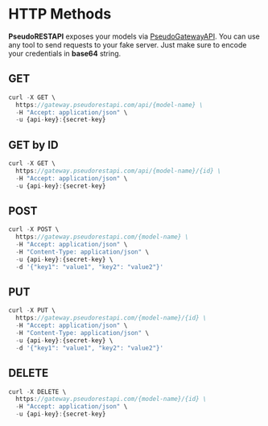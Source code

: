 # HTTP Methods

**PseudoRESTAPI** exposes your models via [PseudoGatewayAPI](https://gateway.pseudorestapi.com/). You can use any tool to send requests to your fake server. Just make sure to encode your credentials in **base64** string.

## GET

```js
curl -X GET \
  https://gateway.pseudorestapi.com/api/{model-name} \
  -H "Accept: application/json" \
  -u {api-key}:{secret-key}
```

## GET by ID

```js
curl -X GET \
  https://gateway.pseudorestapi.com/api/{model-name}/{id} \
  -H "Accept: application/json" \
  -u {api-key}:{secret-key}
```

## POST

```js
curl -X POST \
  https://gateway.pseudorestapi.com/{model-name} \
  -H "Accept: application/json" \
  -H "Content-Type: application/json" \
  -u {api-key}:{secret-key} \
  -d '{"key1": "value1", "key2": "value2"}'
```

## PUT

```js
curl -X PUT \
  https://gateway.pseudorestapi.com/{model-name}/{id} \
  -H "Accept: application/json" \
  -H "Content-Type: application/json" \
  -u {api-key}:{secret-key} \
  -d '{"key1": "value1", "key2": "value2"}'
```

## DELETE

```js
curl -X DELETE \
  https://gateway.pseudorestapi.com/{model-name}/{id} \
  -H "Accept: application/json" \
  -u {api-key}:{secret-key}
```

